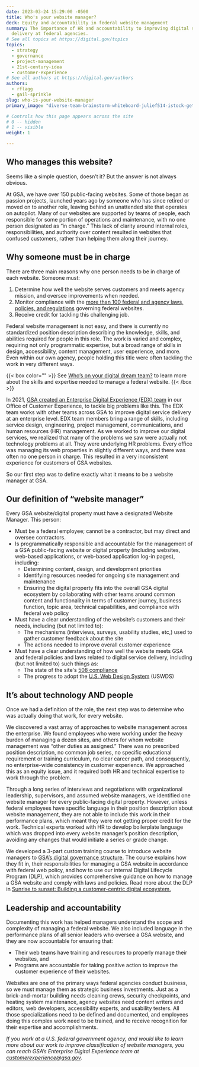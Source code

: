 ```yaml
---
date: 2023-03-24 15:29:00 -0500
title: Who's your website manager?
deck: Equity and accountability in federal website management
summary: The importance of HR and accountability to improving digital service
  delivery at federal agencies.
# See all topics at https://digital.gov/topics
topics:
  - strategy
  - governance
  - project-management
  - 21st-century-idea
  - customer-experience
# See all authors at https://digital.gov/authors
authors:
  - rflagg
  - gail-sprinkle
slug: who-is-your-website-manager
primary_image: "diverse-team-brainstorm-whiteboard-julief514-istock-getty-images-1169460143-comp"

# Controls how this page appears across the site
# 0 -- hidden
# 1 -- visible
weight: 1

---
```


## Who manages this website?

Seems like a simple question, doesn’t it? But the answer is not always obvious.

At GSA, we have over 150 public-facing websites. Some of those began as passion projects, launched years ago by someone who has since retired or moved on to another role, leaving behind an unattended site that operates on autopilot. Many of our websites are supported by teams of people, each responsible for some portion of operations and maintenance, with no one person designated as “in charge.” This lack of clarity around internal roles, responsibilities, and authority over content resulted in websites that confused customers, rather than helping them along their journey. 

## Why someone must be in charge

There are three main reasons why one person needs to be in charge of each website. Someone must:

1. Determine how well the website serves customers and meets agency mission, and oversee improvements when needed.
2. Monitor compliance with the [more than 100 federal and agency laws, policies, and regulations](https://digital.gov/resources/checklist-of-requirements-for-federal-digital-services/?dg) governing federal websites.
3. Receive credit for tackling this challenging job.

Federal website management is not easy, and there is currently no standardized position description describing the knowledge, skills, and abilities required for people in this role. The work is varied and complex, requiring not only programmatic expertise, but a broad range of skills in design, accessibility, content management, user experience, and more. Even within our own agency, people holding this title were often tackling the work in very different ways. 

{{< box color="" >}} See [Who’s on your digital dream team?](https://digital.gov/2020/05/27/whos-on-your-digital-dream-team/) to learn more about the skills and expertise needed to manage a federal website. {{< /box >}}

In 2021, [GSA created an Enterprise Digital Experience (EDX) team](https://digital.gov/2022/10/07/taking-a-design-led-approach-to-digital-modernization/) in our Office of Customer Experience, to tackle big problems like this. The EDX team works with other teams across GSA to improve digital service delivery at an enterprise level. EDX team members bring a range of skills, including service design, engineering, project management, communications, and human resources (HR) management. As we worked to improve our digital services, we realized that many of the problems we saw were actually not technology problems at all. They were underlying HR problems. Every office was managing its web properties in slightly different ways, and there was often no one person in charge. This resulted in a very inconsistent experience for customers of GSA websites.

So our first step was to define exactly what it means to be a website manager at GSA.

## Our definition of “website manager”

Every GSA website/digital property must have a designated Website Manager. This person:

* Must be a federal employee; cannot be a contractor, but may direct and oversee contractors.
* Is programmatically responsible and accountable for the management of a GSA public-facing website or digital property (including websites, web-based applications, or web-based application log-in pages), including:
   * Determining content, design, and development priorities
   * Identifying resources needed for ongoing site management and maintenance
   * Ensuring the digital property fits into the overall GSA digital ecosystem by collaborating with other teams around common content and functionality in terms of customer journey, business function, topic area, technical capabilities, and compliance with federal web policy
* Must have a clear understanding of the website’s customers and their needs, including (but not limited to):
   * The mechanisms (interviews, surveys, usability studies, etc,) used to gather customer feedback about the site
   * The actions needed to improve overall customer experience
* Must have a clear understanding of how well the website meets GSA and federal policies and laws related to digital service delivery, including (but not limited to) such things as:
   * The state of the site's [508 compliance](https://www.section508.gov/)
   * The progress to adopt the [U.S. Web Design System](https://designsystem.digital.gov/) (USWDS)

## It’s about technology AND people

Once we had a definition of the role, the next step was to determine who was actually doing that work, for every website. 

We discovered a vast array of approaches to website management across the enterprise. We found employees who were working under the heavy burden of managing a dozen sites, and others for whom website management was “other duties as assigned.” There was no prescribed position description, no common job series, no specific educational requirement or training curriculum, no clear career path, and consequently, no enterprise-wide consistency in customer experience. We approached this as an equity issue, and it required both HR and technical expertise to work through the problem.

Through a long series of interviews and negotiations with organizational leadership, supervisors, and assumed website managers, we identified one website manager for every public-facing digital property. However, unless federal employees have specific language in their position description about website management, they are not able to include this work in their performance plans, which meant they were not getting proper credit for the work. Technical experts worked with HR to develop boilerplate language which was dropped into every website manager’s position description, avoiding any changes that would initiate a series or grade change. 

We developed a 3-part custom training course to introduce website managers to [GSA’s digital governance structure](https://digital.gov/2023/02/23/digital-governance-at-gsa/). The course explains how they fit in, their responsibilities for managing a GSA website in accordance with federal web policy, and how to use our internal Digital Lifecycle Program (DLP), which provides comprehensive guidance on how to manage a GSA website and comply with laws and policies. Read more about the DLP in [Sunrise to sunset: Building a customer-centric digital ecosystem.](https://digital.gov/2022/10/14/sunrise-to-sunset-building-a-customer-centric-digital-ecosystem/)

## Leadership and accountability

Documenting this work has helped managers understand the scope and complexity of managing a federal website. We also included language in the performance plans of all senior leaders who oversee a GSA website, and they are now accountable for ensuring that:

* Their web teams have training and resources to properly manage their websites, and
* Programs are accountable for taking positive action to improve the customer experience of their websites.

Websites are one of the primary ways federal agencies conduct business, so we must manage them as strategic business investments. Just as a brick-and-mortar building needs cleaning crews, security checkpoints, and heating system maintenance, agency websites need content writers and editors, web developers, accessibility experts, and usability testers. All those specializations need to be defined and documented, and employees doing this complex work need to be trained, and to receive recognition for their expertise and accomplishments.

*If you work at a U.S. federal government agency, and would like to learn more about our work to improve classification of website managers, you can reach GSA’s Enterprise Digital Experience team at [customerexperience@gsa.gov](mailto:customerexperience@gsa.gov).*
